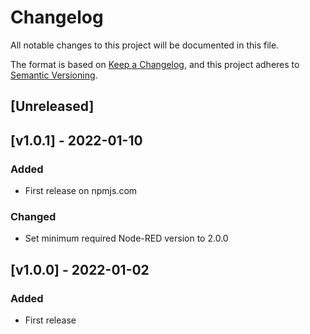# Changelog
All notable changes to this project will be documented in this file.

The format is based on [Keep a Changelog](https://keepachangelog.com/en/1.0.0/),
and this project adheres to [Semantic Versioning](https://semver.org/spec/v2.0.0.html).

## [Unreleased]

## [v1.0.1] - 2022-01-10
### Added
- First release on npmjs.com

### Changed
- Set minimum required Node-RED version to 2.0.0

## [v1.0.0] - 2022-01-02
### Added
- First release
